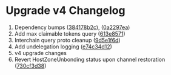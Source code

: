# Upgrade v4 Changelog

1. Dependency bumps ([384178b2c](https://github.com/Stride-Labs/stride/commit/384178b2cf98e9af0815ffaf3c29649f41784f3e)), ([0a2297ea](https://github.com/Stride-Labs/stride/commit/0a2297eabe287d38723ab8213d5256ce34d2bb2d))
2. Add max claimable tokens query ([613e8571](https://github.com/Stride-Labs/stride/commit/613e85711485d3bebeeb5777ba35e701cc795a43))
3. Interchain query proto cleanup ([9d5e1f6d](https://github.com/Stride-Labs/stride/commit/9d5e1f6d9e24113afa5b7f21e72a736bc8059b7f))
4. Add undelegation logging ([e74c34d12](https://github.com/Stride-Labs/stride/commit/e74c34d12a462e2d23463d717abfe01db9490d8f))
5. v4 upgrade changes
6. Revert HostZoneUnbonding status upon channel restoration ([730cf3d38](https://github.com/Stride-Labs/stride/commit/730cf3d38589887b57dfe3dd5de071273d5a9b73))